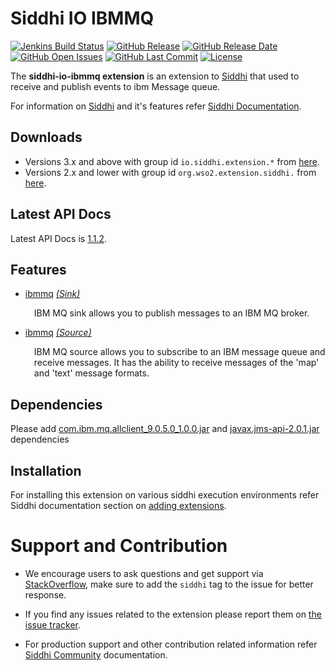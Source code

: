 Siddhi IO IBMMQ
======================================

[![Jenkins Build Status](https://wso2.org/jenkins/job/siddhi/job/siddhi-io-ibmmq/badge/icon)](https://wso2.org/jenkins/job/siddhi/job/siddhi-io-ibmmq/)
[![GitHub Release](https://img.shields.io/github/release/siddhi-io/siddhi-io-ibmmq.svg)](https://github.com/siddhi-io/siddhi-io-ibmmq/releases)
[![GitHub Release Date](https://img.shields.io/github/release-date/siddhi-io/siddhi-io-ibmmq.svg)](https://github.com/siddhi-io/siddhi-io-ibmmq/releases)
[![GitHub Open Issues](https://img.shields.io/github/issues-raw/siddhi-io/siddhi-io-ibmmq.svg)](https://github.com/siddhi-io/siddhi-io-ibmmq/issues)
[![GitHub Last Commit](https://img.shields.io/github/last-commit/siddhi-io/siddhi-io-ibmmq.svg)](https://github.com/siddhi-io/siddhi-io-ibmmq/commits/master)
[![License](https://img.shields.io/badge/License-Apache%202.0-blue.svg)](https://opensource.org/licenses/Apache-2.0)

The **siddhi-io-ibmmq extension** is an extension to <a target="_blank" href="https://wso2.github.io/siddhi">Siddhi</a> that used to receive and publish events to ibm Message queue.

For information on <a target="_blank" href="https://siddhi.io/">Siddhi</a> and it's features refer <a target="_blank" href="https://siddhi.io/redirect/docs.html">Siddhi Documentation</a>. 

## Downloads
* Versions 3.x and above with group id `io.siddhi.extension.*` from <a target="_blank" href="https://mvnrepository.com/artifact/io.siddhi.extension.io.ibmmq/siddhi-io-ibmmq/">here</a>.
* Versions 2.x and lower with group id `org.wso2.extension.siddhi.` from  <a target="_blank" href="https://mvnrepository.com/artifact/org.wso2.extension.siddhi.io.ibmmq/siddhi-io-ibmmq">here</a>.

## Latest API Docs 

Latest API Docs is <a target="_blank" href="https://siddhi-io.github.io/siddhi-io-ibmmq/api/1.1.2">1.1.2</a>.

## Features

* <a target="_blank" href="https://siddhi-io.github.io/siddhi-io-ibmmq/api/1.1.2/#ibmmq-sink">ibmmq</a> *<a target="_blank" href="https://wso2.github.io/siddhi/documentation/siddhi-4.0/#sink">(Sink)</a>*<br><div style="padding-left: 1em;"><p>IBM MQ sink allows you to publish messages to an IBM MQ broker.</p></div>
* <a target="_blank" href="https://siddhi-io.github.io/siddhi-io-ibmmq/api/1.1.2/#ibmmq-source">ibmmq</a> *<a target="_blank" href="https://wso2.github.io/siddhi/documentation/siddhi-4.0/#source">(Source)</a>*<br><div style="padding-left: 1em;"><p>IBM MQ source allows you to subscribe to an IBM message queue and receive messages. It has the ability to receive messages of the 'map' and 'text' message formats.</p></div>

## Dependencies
Please add <a target="_blank" href="http://central.maven.org/maven2/com/ibm/mq/com.ibm.mq.allclient/9.0.5.0/com.ibm.mq.allclient-9.0.5.0.jar">com.ibm.mq.allclient_9.0.5.0_1.0.0.jar</a> and <a target="_blank" href="http://central.maven.org/maven2/javax/jms/javax.jms-api/2.0.1/javax.jms-api-2.0.1.jar">javax.jms-api-2.0.1.jar</a> dependencies

## Installation
For installing this extension on various siddhi execution environments refer Siddhi documentation section on <a target="_blank" href="https://siddhi.io/redirect/add-extensions.html">adding extensions</a>.

# Support and Contribution

* We encourage users to ask questions and get support via <a target="_blank" href="https://stackoverflow.com/questions/tagged/siddhi">StackOverflow</a>, make sure to add the `siddhi` tag to the issue for better response.

* If you find any issues related to the extension please report them on <a target="_blank" href="https://github.com/siddhi-io/siddhi-execution-string/issues">the issue tracker</a>.

* For production support and other contribution related information refer <a target="_blank" href="https://siddhi.io/community/">Siddhi Community</a> documentation.
